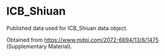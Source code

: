 # ICB_Shiuan

Published data used for ICB_Shiuan data object.

Obtained from https://www.mdpi.com/2072-6694/13/6/1475 (Supplementary Material).
